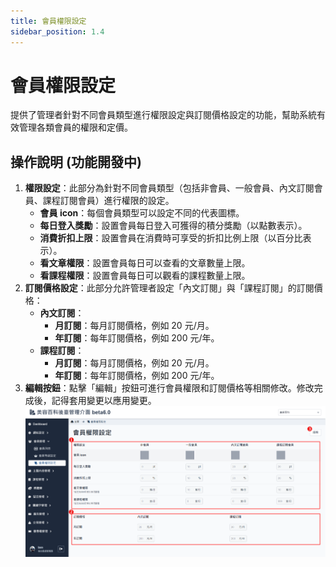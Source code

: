 ```yaml
---
title: 會員權限設定
sidebar_position: 1.4
---
```


# 會員權限設定

提供了管理者針對不同會員類型進行權限設定與訂閱價格設定的功能，幫助系統有效管理各類會員的權限和定價。

## 操作說明 (功能開發中)

1. **權限設定**：此部分為針對不同會員類型（包括非會員、一般會員、內文訂閱會員、課程訂閱會員）進行權限的設定。
    - **會員 icon**：每個會員類型可以設定不同的代表圖標。
    - **每日登入獎勵**：設置會員每日登入可獲得的積分獎勵（以點數表示）。
    - **消費折扣上限**：設置會員在消費時可享受的折扣比例上限（以百分比表示）。
    - **看文章權限**：設置會員每日可以查看的文章數量上限。
    - **看課程權限**：設置會員每日可以觀看的課程數量上限。
2. **訂閱價格設定**：此部分允許管理者設定「內文訂閱」與「課程訂閱」的訂閱價格：
    - **內文訂閱**：
        - **月訂閱**：每月訂閱價格，例如 20 元/月。
        - **年訂閱**：每年訂閱價格，例如 200 元/年。
    - **課程訂閱**：
        - **月訂閱**：每月訂閱價格，例如 20 元/月。
        - **年訂閱**：每年訂閱價格，例如 200 元/年。
3. **編輯按鈕**：點擊「編輯」按鈕可進行會員權限和訂閱價格等相關修改。修改完成後，記得套用變更以應用變更。
   ![會員權限設定](./img/member-permission-setting.png)
